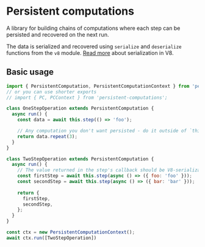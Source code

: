 # Persistent computations

A library for building chains of computations where each step can be persisted and recovered on the next run.

The data is serialized and recovered using `serialize` and `deserialize` functions from the `v8` module.
[Read more](https://nodejs.org/api/v8.html#serialization-api) about serialization in V8.

## Basic usage

```javascript
import { PersistentComputation, PersistentComputationContext } from 'persistent-computations';
// or you can use shorter exports
// import { PC, PCContext } from 'persistent-computations';

class OneStepOperation extends PersistentComputation {
  async run() {
    const data = await this.step(() => 'foo');

    // Any computation you don't want persisted - do it outside of `this.step` call
    return data.repeat(3);
  }
}

class TwoStepOperation extends PersistentComputation {
  async run() {
    // The value returned in the step's callback should be V8-serializable
    const firstStep = await this.step(async () => ({ foo: 'foo' }));
    const secondStep = await this.step(async () => ({ bar: 'bar' }));
    
    return {
      firstStep,
      secondStep,
    };
  }
}

const ctx = new PersistentComputationContext();
await ctx.run([TwoStepOperation])
```